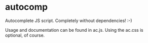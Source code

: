 autocomp
========

Autocomplete JS script. Completely without dependencies! :-)

Usage and documentation can be found in ac.js.
Using the ac.css is optional, of course.

